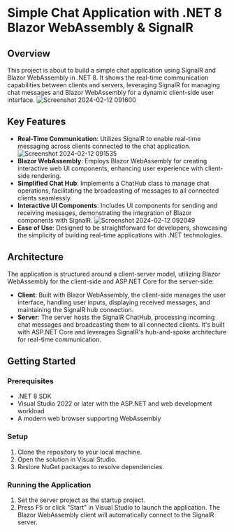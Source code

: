 # Simple Chat Application with .NET 8 Blazor WebAssembly & SignalR

## Overview

This project is about to build a simple chat application using SignalR and Blazor WebAssembly in .NET 8. It shows the real-time communication capabilities between clients and servers, leveraging SignalR for managing chat messages and Blazor WebAssembly for a dynamic client-side user interface.
  ![Screenshot 2024-02-12 091600](https://github.com/bestcoolestp/DotNet_8_Blazor_SignalR_Chatapp/assets/108534975/5eac9644-17e3-4a29-b943-87cc1b99a1fd)

## Key Features

- **Real-Time Communication**: Utilizes SignalR to enable real-time messaging across clients connected to the chat application.
    ![Screenshot 2024-02-12 091535](https://github.com/bestcoolestp/DotNet_8_Blazor_SignalR_Chatapp/assets/108534975/85df8286-119a-4b0c-bd57-38816874c6fc)
- **Blazor WebAssembly**: Employs Blazor WebAssembly for creating interactive web UI components, enhancing user experience with client-side rendering.
- **Simplified Chat Hub**: Implements a ChatHub class to manage chat operations, facilitating the broadcasting of messages to all connected clients seamlessly.
- **Interactive UI Components**: Includes UI components for sending and receiving messages, demonstrating the integration of Blazor components with SignalR.
    ![Screenshot 2024-02-12 092049](https://github.com/bestcoolestp/DotNet_8_Blazor_SignalR_Chatapp/assets/108534975/8438221b-352f-4019-a294-5b52a028a9b2)
- **Ease of Use**: Designed to be straightforward for developers, showcasing the simplicity of building real-time applications with .NET technologies.

## Architecture

The application is structured around a client-server model, utilizing Blazor WebAssembly for the client-side and ASP.NET Core for the server-side:

- **Client**: Built with Blazor WebAssembly, the client-side manages the user interface, handling user inputs, displaying received messages, and maintaining the SignalR hub connection.
- **Server**: The server hosts the SignalR ChatHub, processing incoming chat messages and broadcasting them to all connected clients. It's built with ASP.NET Core and leverages SignalR's hub-and-spoke architecture for real-time communication.

## Getting Started

### Prerequisites

- .NET 8 SDK
- Visual Studio 2022 or later with the ASP.NET and web development workload
- A modern web browser supporting WebAssembly

### Setup

1. Clone the repository to your local machine.
2. Open the solution in Visual Studio.
3. Restore NuGet packages to resolve dependencies.

### Running the Application

1. Set the server project as the startup project.
2. Press F5 or click "Start" in Visual Studio to launch the application. The Blazor WebAssembly client will automatically connect to the SignalR server.
